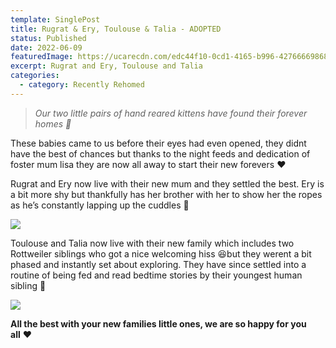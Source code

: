 ```yaml
---
template: SinglePost
title: Rugrat & Ery, Toulouse & Talia - ADOPTED
status: Published
date: 2022-06-09
featuredImage: https://ucarecdn.com/edc44f10-0cd1-4165-b996-427666698680/-/crop/589x326/0,0/-/preview/
excerpt: Rugrat and Ery, Toulouse and Talia
categories:
  - category: Recently Rehomed
---
```

> *Our two little pairs of hand reared kittens have found their forever homes 🏡*

These babies came to us before their eyes had even opened, they didnt have the best of chances but thanks to the night feeds and dedication of foster mum lisa they are now all away to start their new forevers ❤️

Rugrat and Ery now live with their new mum and they settled the best. Ery is a bit more shy but thankfully has her brother with her to show her the ropes as he’s constantly lapping up the cuddles 🤗

![](https://ucarecdn.com/8af3ad2d-62ea-43be-b562-8fd9fa20aabe/)

Toulouse and Talia now live with their new family which includes two Rottweiler siblings who got a nice welcoming hiss 😆but they werent a bit phased and instantly set about exploring. They have since settled into a routine of being fed and read bedtime stories by their youngest human sibling 🥰

![](https://ucarecdn.com/b3600447-f76f-4be1-8b8a-c81735fe5096/)

**All the best with your new families little ones, we are so happy for you all** ❤️